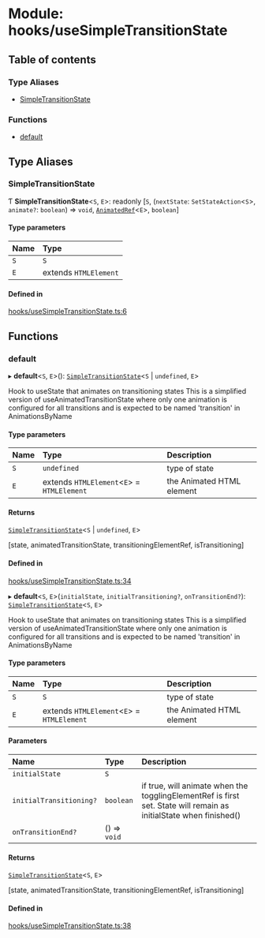 # Module: hooks/useSimpleTransitionState

## Table of contents

### Type Aliases

- [SimpleTransitionState](../wiki/hooks.useSimpleTransitionState#simpletransitionstate)

### Functions

- [default](../wiki/hooks.useSimpleTransitionState#default)

## Type Aliases

### SimpleTransitionState

Ƭ **SimpleTransitionState**<`S`, `E`\>: readonly [`S`, (`nextState`: `SetStateAction`<`S`\>, `animate?`: `boolean`) => `void`, [`AnimatedRef`](../wiki/hooks.useAnimatedRef.AnimatedRef)<`E`\>, `boolean`]

#### Type parameters

| Name | Type |
| :------ | :------ |
| `S` | `S` |
| `E` | extends `HTMLElement` |

#### Defined in

[hooks/useSimpleTransitionState.ts:6](https://github.com/tristanjohnson849/react-controlled-animations/blob/2b16b7f/src/hooks/useSimpleTransitionState.ts#L6)

## Functions

### default

▸ **default**<`S`, `E`\>(): [`SimpleTransitionState`](../wiki/hooks.useSimpleTransitionState#simpletransitionstate)<`S` \| `undefined`, `E`\>

Hook to useState that animates on transitioning states
This is a simplified version of useAnimatedTransitionState where only one animation is configured for all transitions and is expected to be named 'transition' in AnimationsByName

#### Type parameters

| Name | Type | Description |
| :------ | :------ | :------ |
| `S` | `undefined` | type of state |
| `E` | extends `HTMLElement`<`E`\> = `HTMLElement` | the Animated HTML element |

#### Returns

[`SimpleTransitionState`](../wiki/hooks.useSimpleTransitionState#simpletransitionstate)<`S` \| `undefined`, `E`\>

[state, animatedTransitionState, transitioningElementRef, isTransitioning]

#### Defined in

[hooks/useSimpleTransitionState.ts:34](https://github.com/tristanjohnson849/react-controlled-animations/blob/2b16b7f/src/hooks/useSimpleTransitionState.ts#L34)

▸ **default**<`S`, `E`\>(`initialState`, `initialTransitioning?`, `onTransitionEnd?`): [`SimpleTransitionState`](../wiki/hooks.useSimpleTransitionState#simpletransitionstate)<`S`, `E`\>

Hook to useState that animates on transitioning states
This is a simplified version of useAnimatedTransitionState where only one animation is configured for all transitions and is expected to be named 'transition' in AnimationsByName

#### Type parameters

| Name | Type | Description |
| :------ | :------ | :------ |
| `S` | `S` | type of state |
| `E` | extends `HTMLElement`<`E`\> = `HTMLElement` | the Animated HTML element |

#### Parameters

| Name | Type | Description |
| :------ | :------ | :------ |
| `initialState` | `S` |  |
| `initialTransitioning?` | `boolean` | if true, will animate when the togglingElementRef is first set. State will remain as initialState when finished() |
| `onTransitionEnd?` | () => `void` |  |

#### Returns

[`SimpleTransitionState`](../wiki/hooks.useSimpleTransitionState#simpletransitionstate)<`S`, `E`\>

[state, animatedTransitionState, transitioningElementRef, isTransitioning]

#### Defined in

[hooks/useSimpleTransitionState.ts:38](https://github.com/tristanjohnson849/react-controlled-animations/blob/2b16b7f/src/hooks/useSimpleTransitionState.ts#L38)
